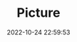 ---
weight: 1
images:
- /images/edited/201.jpeg
title: Picture
date: 2022-10-24 22:59:53
tags:
- luminar
- work
---
